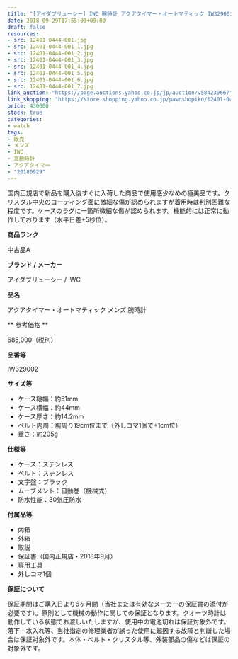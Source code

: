 ```yaml
---
title: "[アイダブリューシー] IWC 腕時計 アクアタイマー・オートマティック IW329002 メンズ 美品"
date: 2018-09-29T17:55:03+09:00
draft: false
resources:
- src: 12401-0444-001.jpg
- src: 12401-0444-001_1.jpg
- src: 12401-0444-001_2.jpg
- src: 12401-0444-001_3.jpg
- src: 12401-0444-001_4.jpg
- src: 12401-0444-001_5.jpg
- src: 12401-0444-001_6.jpg
- src: 12401-0444-001_7.jpg
link_auction: "https://page.auctions.yahoo.co.jp/jp/auction/v584239667"
link_shopping: "https://store.shopping.yahoo.co.jp/pawnshopiko/12401-0444-001.html"
price: 430000
stock: true
categories:
- watch
tags:
- 販売
- メンズ
- IWC
- 高級時計
- アクアタイマー
- "20180929"
---
```

国内正規店で新品を購入後すぐに入荷した商品で使用感少なめの極美品です。クリスタル中央のコーティング面に微細な傷が認められますが着用時は判別困難な程度です。ケースのラグに一箇所微細な傷が認められます。機能的には正常に動作しております（水平日差+5秒位）。

**商品ランク**

中古品A

**ブランド / メーカー**

アイダブリューシー / IWC

**品名**

アクアタイマー・オートマティック メンズ 腕時計

** 参考価格 **

685,000（税別）

**品番等**

IW329002

**サイズ等**

- ケース縦幅：約51mm
- ケース横幅：約44mm
- ケース厚さ：約14.2mm
- ベルト内周：腕周り19cm位まで（外しコマ1個で+1cm位）
- 重さ：約205g

**仕様等**

- ケース：ステンレス
- ベルト：ステンレス
- 文字盤：ブラック
- ムーブメント：自動巻（機械式）
- 防水性能：30気圧防水

**付属品等**

- 内箱
- 外箱
- 取説
- 保証書（国内正規店・2018年9月）
- 専用工具
- 外しコマ1個

**保証について**

保証期間はご購入日より6ヶ月間（当社または有効なメーカーの保証書の添付が必要です）。原則として機械の動作に関しての保証となります。クオーツ時計は動作している状態でお渡しいたしますが、使用中の電池切れは保証対象外です。落下・水入れ等、当社指定の修理業者が誤った使用に起因する故障と判断した場合は保証対象外です。本体・ベルト・クリスタル等、外装部品の傷などは保証の対象外です。
